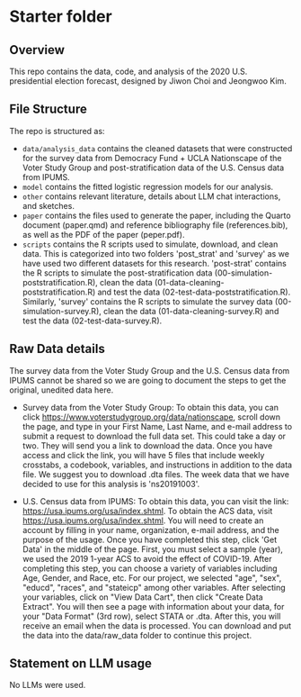 # Starter folder

## Overview

This repo contains the data, code, and analysis of the 2020 U.S. presidential election forecast, designed by Jiwon Choi and Jeongwoo Kim.  

## File Structure

The repo is structured as:

-   `data/analysis_data` contains the cleaned datasets that were constructed for the survey data from Democracy Fund + UCLA Nationscape of the Voter Study Group and post-stratification data of the U.S. Census data from IPUMS. 
-   `model` contains the fitted logistic regression models for our analysis. 
-   `other` contains relevant literature, details about LLM chat interactions, and sketches.
-   `paper` contains the files used to generate the paper, including the Quarto document (paper.qmd) and reference bibliography file (references.bib), as well as the PDF of the paper (peper.pdf). 
-   `scripts` contains the R scripts used to simulate, download, and clean data. This is categorized into two folders 'post_strat' and 'survey' as we have used two different datasets for this research. 'post-strat' contains the R scripts to simulate the post-stratification data (00-simulation-poststratification.R), clean the data (01-data-cleaning-poststratification.R) and test the data (02-test-data-poststratification.R). Similarly, 'survey' contains the R scripts to simulate the survey data (00-simulation-survey.R), clean the data (01-data-cleaning-survey.R) and test the data (02-test-data-survey.R). 

## Raw Data details

The survey data from the Voter Study Group and the U.S. Census data from IPUMS cannot be shared so we are going to document the steps to get the original, unedited data here. 

- Survey data from the Voter Study Group: To obtain this data, you can click https://www.voterstudygroup.org/data/nationscape, scroll down the page, and type in your First Name, Last Name, and e-mail address to submit a request to download the full data set. This could take a day or two. They will send you a link to download the data. Once you have access and click the link, you will have 5 files that include weekly crosstabs, a codebook, variables, and instructions in addition to the data file. We suggest you to download .dta files. The week data that we have decided to use for this analysis is 'ns20191003'. 

- U.S. Census data from IPUMS: To obtain this data, you can visit the link: https://usa.ipums.org/usa/index.shtml. To obtain the ACS data, visit https://usa.ipums.org/usa/index.shtml. You will need to create an account by filling in your name, organization, e-mail address, and the purpose of the usage. Once you have completed this step, click 'Get Data' in the middle of the page. First, you must select a sample (year), we used the 2019 1-year ACS to avoid the effect of COVID-19. After completing this step, you can choose a variety of variables including Age, Gender, and Race, etc. For our project, we selected "age", "sex", "educd", "races", and "stateicp" among other variables. After selecting your variables, click on "View Data Cart", then click "Create Data Extract". You will then see a page with information about your data, for your "Data Format" (3rd row), select STATA or .dta. After this, you will receive an email when the data is processed. You can download and put the data into the data/raw_data folder to continue this project.

## Statement on LLM usage

No LLMs were used. 
